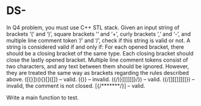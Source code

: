 # DS-
In Q4 problem, you must use C++ STL stack.
Given an input string of brackets ‘(‘ and ‘)’, square brackets ‘‘ and ‘+’, curly brackets ‘,‘ and ‘-’, and multiple line comment token ‘/’ and ‘/’, 
check if this string is valid or not.
A string is considered valid if and only if:
For each opened bracket, there should be a closing bracket of the same type. 
Each closing bracket should close the lastly opened bracket. 
Multiple line comment tokens consist of two characters, and any text between them should be ignored. 
However, they are treated the same way as brackets regarding the rules described above.
([{}])(){}[]{[]} – valid.
({)} – invalid. ({/)}]]]]]]}/}) – valid. 
({/[][[]]]]]}) – invalid, the comment is not closed. 
[{/*******/}] – valid.

Write a main function to test.
